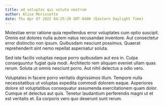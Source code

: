 ```yaml
---
title: ad voluptas qui soluta nostrum
author: Alice Morissette
date: Thu Apr 07 2022 04:25:20 GMT-0400 (Eastern Daylight Time)
---
```

Molestiae error ratione quia repellendus error voluptates cum optio suscipit. Omnis est dolores nulla autem natus recusandae inventore. Aut consectetur error distinctio non ipsum. Quibusdam nesciunt possimus. Quaerat reprehenderit sint nemo repellat aspernatur soluta.

 Sed iste facilis voluptas neque porro quibusdam aut eos in. Culpa consequuntur fugiat quia modi. Architecto rem aliquam eveniet ullam quas rerum. Soluta ut omnis nesciunt porro. Aut nihil delectus a odio vero.

 Voluptates in facere porro veritatis dignissimos illum. Tempore nulla necessitatibus ut voluptas expedita commodi dolorem eaque. Asperiores dolore sit voluptatibus consequatur assumenda exercitationem quam dolor. Cumque et delectus aut quis. Tenetur laudantium perferendis magni ut et est veritatis et. Ea corporis vero quo deserunt sunt rerum.